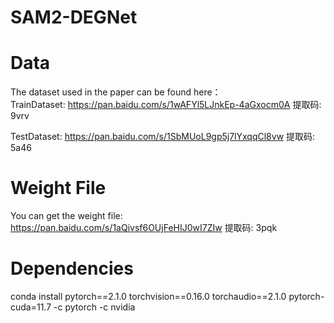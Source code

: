 # SAM2-DEGNet

Data
=============
The dataset used in the paper can be found here：  
TrainDataset: https://pan.baidu.com/s/1wAFYl5LJnkEp-4aGxocm0A 提取码: 9vrv  

TestDataset: https://pan.baidu.com/s/1SbMUoL9gp5j7lYxqqCl8vw 提取码: 5a46

Weight File
=============
You can get the weight file: https://pan.baidu.com/s/1aQivsf6OUjFeHIJ0wI7ZIw 提取码: 3pqk

Dependencies
=============
conda install pytorch==2.1.0 torchvision==0.16.0 torchaudio==2.1.0 pytorch-cuda=11.7 -c pytorch -c nvidia
